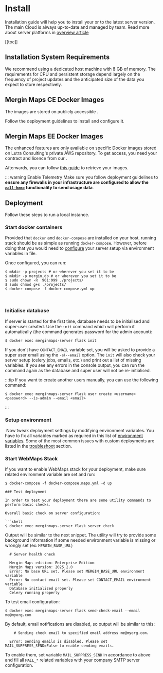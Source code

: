 # Install

Installation guide will help you to install your <CommunityPlatformNameLink /> or <EnterprisePlatformNameLink /> to the latest server version. The main Cloud <DashboardLink desc="Mergin Maps Server"/> is always up-to-date and managed by <MainPlatformName /> team. Read more about server platforms in [overview article](../)

[[toc]]


## Installation System Requirements

We recommend using a dedicated host machine with 8 GB of memory. The requirements for CPU and persistent storage depend largely on the frequency of project updates and the anticipated size of the data you expect to store respectively.

## Mergin Maps CE Docker Images
<ServerType type="CE" />

The <CommunityPlatformName /> images are stored on publicly accessible <DockerHubLink id="u/lutraconsulting" desc="Lutra Consulting's Docker" />.

Follow the deployment guidelines to install and configure it.

## Mergin Maps EE Docker Images
<ServerType type="EE" />


The <EnterprisePlatformName /> enhanced features are only available on specific Docker images stored on Lutra Consulting's private AWS repository. To get access, you need your contract and licence from our <MerginMapsEmail id="sales" desc="sales team" />. 

Afterwards, you can follow [this guide](./ee/) to retrieve your <EnterprisePlatformName /> images.

::: warning Enable <MainPlatformName /> Telemetry
Make sure you follow deployment guidelines to <b>ensure any firewalls in your infrastructure are configured to allow the [`call-home`](../administer/#telemetry-service) functionality to send usage data</b>.

## Deployment

Follow these steps to run a local <MainPlatformName /> instance.

### Start docker containers

Provided that `docker` and `docker-compose` are installed on your host, running <MainPlatformName /> stack should be as simple as running `docker-compose`. However, before doing that you would need to [configure](../environment/) your server setup via environment variables in <GitHubRepo desc=".prod.env" id="MerginMaps/server/blob/master/.prod.env" /> file. 

Once configured, you can run:
```shell
$ mkdir -p projects # or wherever you set it to be
$ mkdir -p mergin_db # or wherever you set it to be
$ sudo chown -R  901:999 ./projects/
$ sudo chmod g+s ./projects/
$ docker-compose -f docker-compose.yml up
```
​​
### Initialise database
If server is started for the first time, database needs to be initialised and super-user created. Use the `init` command which will perform it automatically (the command generates password for the admin account):
```shell
$ docker exec merginmaps-server flask init
```

If you don't have `CONTACT_EMAIL` variable set, you will be asked to provide a super user email using the `-e`/`--email` option. The `init` will also check your server setup (celery jobs, emails, etc.) and print out a list of missing variables. If you see any errors in the console output, you can run the command again as the database and super user will not be re-initialised.

:::tip
If you want to create another users manually, you can use the following command:
```shell
$ docker exec merginmaps-server flask user create <username> <password> --is-admin --email <email>
```
:::

### Setup environment
​
Now tweak deployment settings by modifying environment variables. You have to fix all variables marked as required in this list of [environment variables](../environment/). Some of the most common issues with custom deployments are listed in the [troubleshoot](../troubleshoot/) section.

### Start WebMaps Stack

If you want to enable WebMaps stack for your <MainPlatformName /> deployment, make sure related environment variable are set and run:
```shell
$ docker-compose -f docker-compose.maps.yml -d up

### Test deployment

In order to test your deployment there are some utility commands to perform basic checks.

Overall basic check on server configuration:

```shell
$ docker exec merginmaps-server flask server check
```

Output will be similar to the next snippet. The utility will try to provide some background information if some needed environment variable is missing or wrongly set (ex: `MERGIN_BASE_URL`)

```shell
  # Server health check

  Mergin Maps edition: Enterprise Edition
  Mergin Maps version: 2025.2.0  
  Error: No base URL set. Please set MERGIN_BASE_URL environment variable
  Error: No contact email set. Please set CONTACT_EMAIL environment variable
  Database initialized properly
  Celery running properly  
```

To test email configuration:

```shell
$ docker exec merginmaps-server flask send-check-email --email me@myorg.com
```

By default, email notifications are disabled, so output will be similar to this:

```shell
    # Sending check email to specified email address me@myorg.com.

  Error: Sending emails is disabled. Please set MAIL_SUPPRESS_SEND=False to enable sending emails.

```

To enable them, set variable `MAIL_SUPPRESS_SEND` in accordance to above and fill all `MAIL_*` related variables with your company SMTP server configuration.
